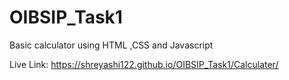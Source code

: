 # OIBSIP_Task1
Basic calculator using HTML ,CSS and Javascript

Live Link: https://shreyashi122.github.io/OIBSIP_Task1/Calculater/
